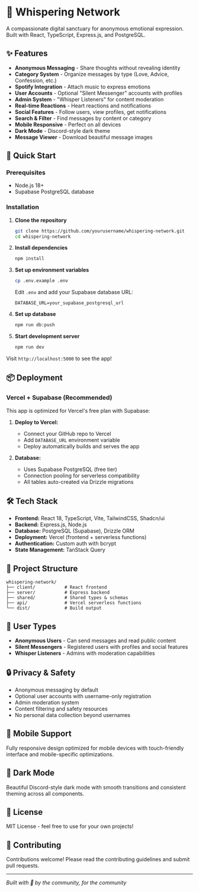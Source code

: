 # 🌸 Whispering Network

A compassionate digital sanctuary for anonymous emotional expression. Built with React, TypeScript, Express.js, and PostgreSQL.

## ✨ Features

- **Anonymous Messaging** - Share thoughts without revealing identity
- **Category System** - Organize messages by type (Love, Advice, Confession, etc.)
- **Spotify Integration** - Attach music to express emotions
- **User Accounts** - Optional "Silent Messenger" accounts with profiles
- **Admin System** - "Whisper Listeners" for content moderation
- **Real-time Reactions** - Heart reactions and notifications
- **Social Features** - Follow users, view profiles, get notifications
- **Search & Filter** - Find messages by content or category
- **Mobile Responsive** - Perfect on all devices
- **Dark Mode** - Discord-style dark theme
- **Message Viewer** - Download beautiful message images

## 🚀 Quick Start

### Prerequisites
- Node.js 18+ 
- Supabase PostgreSQL database

### Installation

1. **Clone the repository**
   ```bash
   git clone https://github.com/yourusername/whispering-network.git
   cd whispering-network
   ```

2. **Install dependencies**
   ```bash
   npm install
   ```

3. **Set up environment variables**
   ```bash
   cp .env.example .env
   ```
   Edit `.env` and add your Supabase database URL:
   ```
   DATABASE_URL=your_supabase_postgresql_url
   ```

4. **Set up database**
   ```bash
   npm run db:push
   ```

5. **Start development server**
   ```bash
   npm run dev
   ```

Visit `http://localhost:5000` to see the app!

## 📦 Deployment

### Vercel + Supabase (Recommended)

This app is optimized for Vercel's free plan with Supabase:

1. **Deploy to Vercel:**
   - Connect your GitHub repo to Vercel
   - Add `DATABASE_URL` environment variable
   - Deploy automatically builds and serves the app

2. **Database:**
   - Uses Supabase PostgreSQL (free tier)
   - Connection pooling for serverless compatibility
   - All tables auto-created via Drizzle migrations

## 🛠️ Tech Stack

- **Frontend:** React 18, TypeScript, Vite, TailwindCSS, Shadcn/ui
- **Backend:** Express.js, Node.js
- **Database:** PostgreSQL (Supabase), Drizzle ORM
- **Deployment:** Vercel (frontend + serverless functions)
- **Authentication:** Custom auth with bcrypt
- **State Management:** TanStack Query

## 📁 Project Structure

```
whispering-network/
├── client/           # React frontend
├── server/           # Express backend
├── shared/           # Shared types & schemas
├── api/              # Vercel serverless functions
└── dist/             # Build output
```

## 🎯 User Types

- **Anonymous Users** - Can send messages and read public content
- **Silent Messengers** - Registered users with profiles and social features
- **Whisper Listeners** - Admins with moderation capabilities

## 🔒 Privacy & Safety

- Anonymous messaging by default
- Optional user accounts with username-only registration
- Admin moderation system
- Content filtering and safety resources
- No personal data collection beyond usernames

## 📱 Mobile Support

Fully responsive design optimized for mobile devices with touch-friendly interface and mobile-specific optimizations.

## 🌙 Dark Mode

Beautiful Discord-style dark mode with smooth transitions and consistent theming across all components.

## 📄 License

MIT License - feel free to use for your own projects!

## 💝 Contributing

Contributions welcome! Please read the contributing guidelines and submit pull requests.

---

*Built with 💜 by the community, for the community*